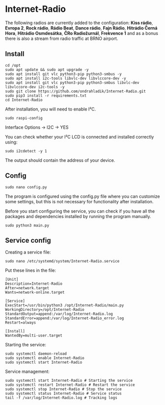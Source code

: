 # Internet-Radio

The following radios are currently added to the configuration: <b>Kiss rádio</b>, <b>Evropa 2</b>, <b>Rock rádio</b>, <b>Rádio Beat</b>, <b>Dance rádio</b>, <b>Fajn Rádio</b>, <b>Hitrádio Černá Hora</b>, <b>Hitrádio Osmdesátka</b>, <b>ČRo Radiožurnál</b>, <b>Frekvence 1</b> and as a bonus there is also a stream from radio traffic at BRNO airport.

## Install

```console
cd /opt
sudo apt update && sudo apt upgrade -y
sudo apt install git vlc python3-pip python3-smbus -y
sudo apt install i2c-tools libvlc-dev libvlccore-dev -y
sudo apt install git vlc python3-pip python3-smbus libvlc-dev libvlccore-dev i2c-tools -y
sudo git clone https://github.com/ondrahladik/Internet-Radio.git
sudo pip3 install -r requirements.txt
cd Internet-Radio
```
After installation, you will need to enable  I²C.
```console
sudo raspi-config
```
Interface Options -> I2C -> YES 

You can check whether your I²C LCD is connected and installed correctly using:
```console
sudo i2cdetect -y 1
```
The output should contain the address of your device.

## Config

```console
sudo nano config.py
```
The program is configured using the config.py file where you can customize some settings, but this is not necessary for functionality after installation.  

Before you start configuring the service, you can check if you have all the packages and dependencies installed by running the program manually.
```console
sudo python3 main.py
```
## Service config

Creating a service file:
```console
sudo nano /etc/systemd/system/Internet-Radio.service
```
Put these lines in the file:
```console
[Unit]
Description=Internet-Radio
After=network.target
Wants=network-online.target

[Service]
ExecStart=/usr/bin/python3 /opt/Internet-Radio/main.py
WorkingDirectory=/opt/Internet-Radio
StandardOutput=append:/var/log/Internet-Radio.log
StandardError=append:/var/log/Internet-Radio_error.log
Restart=always

[Install]
WantedBy=multi-user.target
```
Starting the service:
```console
sudo systemctl daemon-reload
sudo systemctl enable Internet-Radio
sudo systemctl start Internet-Radio
```
Service management:
```console
sudo systemctl start Internet-Radio # Starting the service
sudo systemctl restart Internet-Radio # Restart the service
sudo systemctl stop Internet-Radio # Stop the service
sudo systemctl status Internet-Radio # Service status
tail -f /var/log/Internet-Radio.log # Tracking logs
```